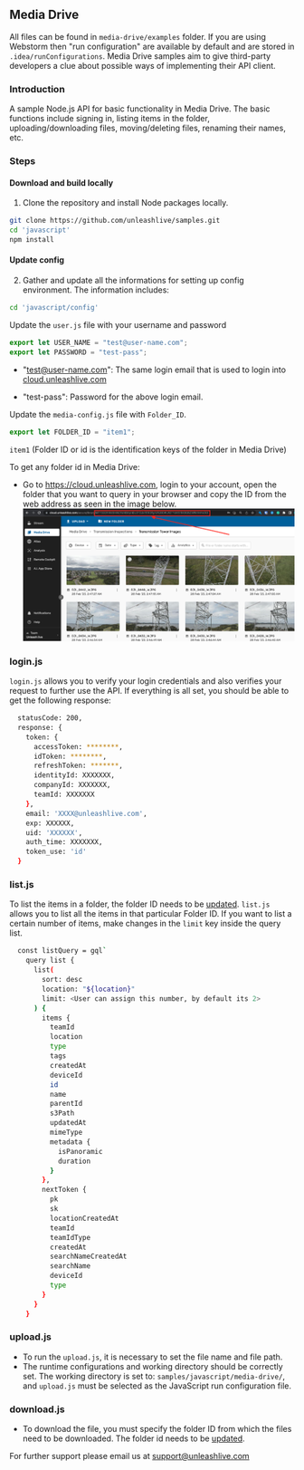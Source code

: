 ## Media Drive
All files can be found in `media-drive/examples` folder.
If you are using Webstorm then "run configuration" are available by default and are stored in `.idea/runConfigurations`.
Media Drive samples aim to give third-party developers a clue about possible ways of implementing their API client.

### Introduction
A sample Node.js API for basic functionality in Media Drive. The basic functions include signing in, listing items in the folder, uploading/downloading files, moving/deleting files, renaming their names, etc.

### Steps

#### Download and build locally
1) Clone the repository and install Node packages locally.
```bash
git clone https://github.com/unleashlive/samples.git
cd 'javascript'
npm install
```

#### Update config
2) Gather and update all the informations for setting up config environment.
   The information includes:
   
```bash
cd 'javascript/config'
```

Update the `user.js` file with your username and password 
```javascript
export let USER_NAME = "test@user-name.com";
export let PASSWORD = "test-pass";
```
- "test@user-name.com": The same login email that is used to login into [cloud.unleashlive.com](https://cloud.unleashlive.com/auth/sign-in)

- "test-pass": Password for the above login email.

Update the `media-config.js` file with `Folder_ID`.
```javascript
export let FOLDER_ID = "item1";
```
`item1` (Folder ID or id is the identification keys of the folder in Media Drive)

To get any folder id in Media Drive:

- Go to https://cloud.unleashlive.com, login to your account, open the folder that you want to query in your browser and copy the ID from the web address as seen in the image below.
  ![plot](./assets/folder_id.png)

### login.js
`login.js` allows you to verify your login credentials and also verifies your request to further use the API.
If everything is all set, you should be able to get the following response:
```bash
  statusCode: 200,
  response: {
    token: {
      accessToken: ********,
      idToken: ********,
      refreshToken: *******,
      identityId: XXXXXXX,
      companyId: XXXXXXX,
      teamId: XXXXXXX
    },
    email: 'XXXX@unleashlive.com',
    exp: XXXXXX,
    uid: 'XXXXXX',
    auth_time: XXXXXXX,
    token_use: 'id'
  }

```
### list.js
To list the items in a folder, the folder ID needs to be [updated](#Update-config).
`list.js` allows you to list all the items in that particular Folder ID.
If you want to list a certain number of items, make changes in the `limit` key inside the query list.
```bash
  const listQuery = gql`
    query list {
      list(
        sort: desc
        location: "${location}"
        limit: <User can assign this number, by default its 2>
      ) {
        items {
          teamId
          location
          type
          tags
          createdAt
          deviceId
          id
          name
          parentId
          s3Path
          updatedAt
          mimeType
          metadata {
            isPanoramic
            duration
          }
        },
        nextToken {
          pk
          sk
          locationCreatedAt
          teamId
          teamIdType
          createdAt
          searchNameCreatedAt
          searchName
          deviceId
          type
        }
      }
    }
```
### upload.js
- To run the `upload.js`,  it is necessary to set the file name and file path.
- The runtime configurations and working directory should be correctly set. The working directory is set to: `samples/javascript/media-drive/`, and `upload.js` must be selected as the JavaScript run configuration file.

### download.js
- To download the file, you must specify the folder ID from which the files need to be downloaded. The folder id needs to be [updated](#Update-config).

For further support please email us at [support@unleashlive.com](mailto:support@unleashlive.com)